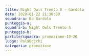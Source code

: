 ```yaml
---
title: Night Owls Trento A - Gardolo
date: 2020-01-22 21:30:00
squadra-a: Bc Gardolo
punteggio-a: 
squadra-b: Night Owls Trento A
punteggio-b: 
partite/squadra: promozione-19-20
luogo: PalaBocchi
categoria: promozione
---
```

